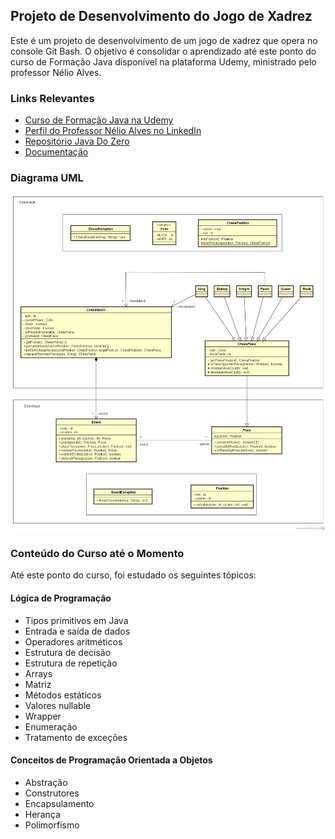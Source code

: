 
## Projeto de Desenvolvimento do Jogo de Xadrez

Este é um projeto de desenvolvimento de um jogo de xadrez que opera no console Git Bash. O objetivo é consolidar o aprendizado até este ponto do curso de Formação Java disponível na plataforma Udemy, ministrado pelo professor Nélio Alves.

### Links Relevantes

- [Curso de Formação Java na Udemy](https://www.udemy.com/share/101scA3@Y_3_op-F6OAuJhlI1-3dECcB7y2qwvCa4o1r6yhfrSs0MMaGPMftes2n34iNpip_rg==/)
- [Perfil do Professor Nélio Alves no LinkedIn](https://www.linkedin.com/in/nelio-alves/)
- [Repositório Java Do Zero](https://github.com/Danilo-dps/JavaDoZero)
- [Documentação](Projeto_Sistema_Xadrez.pdf)

### Diagrama UML

![Diagrama UML](chess-system-design.png)

### Conteúdo do Curso até o Momento

Até este ponto do curso, foi estudado os seguintes tópicos:

#### Lógica de Programação

- Tipos primitivos em Java
- Entrada e saída de dados
- Operadores aritméticos
- Estrutura de decisão
- Estrutura de repetição
- Arrays
- Matriz
- Métodos estáticos
- Valores nullable
- Wrapper
- Enumeração
- Tratamento de exceções

#### Conceitos de Programação Orientada a Objetos

- Abstração
- Construtores
- Encapsulamento
- Herança
- Polimorfismo


